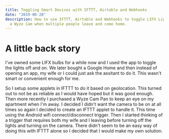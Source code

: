 ```yaml
---
title: Toggling Smart Devices with IFTTT, Airtable and Webhooks
date: "2019-06-28"
description: How to use IFTTT, Airtable and Webhooks to toggle LIFX Lights and
  a Wyze Cam when multiple people leave and come home.
---
```


# A little back story

I've owned some LIFX bulbs for a while now and I used the app to toggle the
lights off and on. We later bought a Google Home and then instead of opening
an app, my wife or I could just ask the assitant to do it. This wasn't smart
or convenient enough for me.

So I setup some applets in IFTTT to do it
based on geolocation. This turned out to not be as reliable as I would have
hoped but it was good enough. Then more recently I purchased a Wyze Cam Pan to
keep an eye on my apartment when I'm away. I decided I didn't want the camera
to be on at all times so again I decided to create an IFTTT applet to handle it.
This time using the Android wifi connect/disconnect trigger. Then I started
thinking of a trigger that requires both my wife and I leaving before turning
off the lights and turning on the camera. There didn't seem to be an easy way of
doing this with IFTTT alone so I decided that I would make my own solution.

